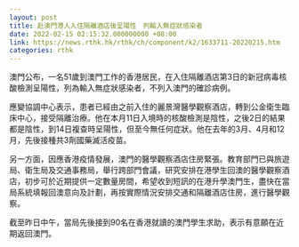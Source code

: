 ```yaml
---
layout: post
title: 赴澳門港人入住隔離酒店後呈陽性　列輸入無症狀感染者
date: 2022-02-15 02:15:32.000000000 +08:00
link: https://news.rthk.hk/rthk/ch/component/k2/1633711-20220215.htm
categories: rthk
---
```


澳門公布，一名51歲到澳門工作的香港居民，在入住隔離酒店第3日的新冠病毒核酸檢測呈陽性，列為輸入無症狀感染者，不列入澳門的確診病例。

應變協調中心表示，患者已經由之前入住的麗景灣醫學觀察酒店，轉到公金衛生臨床中心，接受隔離治療。他在本月11日入境時的核酸檢測是陰性，之後2日的結果都是陰性，到14日複查時呈陽性，但至今無任何症狀。他在去年的3月、4月和12月，先後接種共3劑國藥滅活疫苗。

另一方面，因應香港疫情發展，澳門的醫學觀察酒店住房緊張。教育部門已與旅遊局、衛生局及交通事務局，舉行跨部門會議，研究安排在港學生回澳的醫學觀察酒店，初步可於近期提供一定數量房間，希望收到短訊的在港升學澳門生，盡快在當局系統填報回澳意向及計劃，再按實際情況安排交通和隔離酒店住房，進行醫學觀察。

截至昨日中午，當局先後接到90名在香港就讀的澳門學生求助，表示有意願在近期返回澳門。
